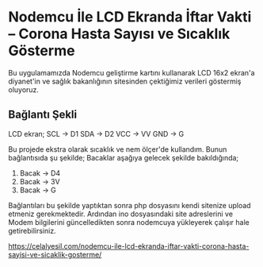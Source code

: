 # Nodemcu İle LCD Ekranda İftar Vakti – Corona Hasta Sayısı ve Sıcaklık Gösterme

Bu uygulamamızda Nodemcu geliştirme kartını kullanarak LCD 16x2 ekran'a diyanet'in ve sağlık bakanlığının sitesinden çektiğimiz verileri göstermiş oluyoruz.

## Bağlantı Şekli
LCD ekran;
SCL -> D1
SDA -> D2
VCC -> VV
GND -> G

Bu projede ekstra olarak sıcaklık ve nem ölçer'de kullandım. Bunun bağlantısıda şu şekilde;
Bacaklar aşağıya gelecek şekilde bakıldığında;
1. Bacak -> D4
2. Bacak -> 3V
3. Bacak -> G

Bağlantıları bu şekilde yaptıktan sonra php dosyasını kendi sitenize upload etmeniz gerekmektedir. Ardından ino dosyasındaki site adreslerini ve Modem bilgilerini güncelledikten sonra nodemcuya yükleyerek çalışır hale getirebilirsiniz.

https://celalyesil.com/nodemcu-ile-lcd-ekranda-iftar-vakti-corona-hasta-sayisi-ve-sicaklik-gosterme/
